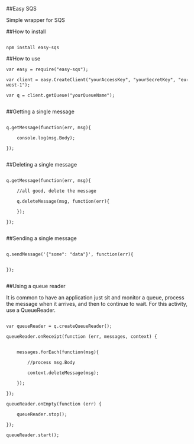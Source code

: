 ﻿##Easy SQS

Simple wrapper for SQS

##How to install

```

npm install easy-sqs

```

##How to use

```
var easy = require("easy-sqs");

var client = easy.CreateClient("yourAccessKey", "yourSecretKey", "eu-west-1");

var q = client.getQueue("yourQueueName");


```

##Getting a single message

```

q.getMessage(function(err, msg){

	console.log(msg.Body);

});


```

##Deleting a single message

```

q.getMessage(function(err, msg){

	//all good, delete the message

	q.deleteMessage(msg, function(err){

	});

});


```

##Sending a single message

```

q.sendMessage('{"some": "data"}', function(err){


});


```

##Using a queue reader

It is common to have an application just sit and monitor a queue, process the message when it arrives, and then to continue to wait. For this activity, use a QueueReader.


```

var queueReader = q.createQueueReader();

queueReader.onReceipt(function (err, messages, context) {


	messages.forEach(function(msg){

		//process msg.Body

		context.deleteMessage(msg);

	});

});

queueReader.onEmpty(function (err) {

    queueReader.stop();

});

queueReader.start();




```